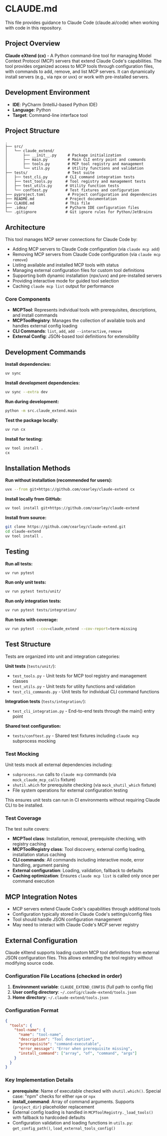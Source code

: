 # CLAUDE.md

This file provides guidance to Claude Code (claude.ai/code) when working with code in this repository.

## Project Overview

**Claude eXtend (cx)** - A Python command-line tool for managing Model Context Protocol (MCP) servers that extend Claude Code's capabilities. The tool provides organized access to MCP tools through configuration files, with commands to add, remove, and list MCP servers. It can dynamically install servers (e.g., via npx or uvx) or work with pre-installed servers.

## Development Environment

- **IDE**: PyCharm (IntelliJ-based Python IDE)
- **Language**: Python
- **Target**: Command-line interface tool

## Project Structure

```
.
├── src/
│   └── claude_extend/
│       ├── __init__.py     # Package initialization
│       ├── main.py         # Main CLI entry point and commands
│       ├── tools.py        # MCP tool registry and management
│       └── utils.py        # Utility functions and validation
├── tests/                  # Test suite
│   ├── test_cli.py        # CLI command integration tests
│   ├── test_tools.py      # Tool registry and management tests
│   ├── test_utils.py      # Utility function tests
│   └── conftest.py        # Test fixtures and configuration
├── pyproject.toml          # Project configuration and dependencies
├── README.md              # Project documentation
├── CLAUDE.md              # This file
├── .idea/                 # PyCharm IDE configuration files
└── .gitignore             # Git ignore rules for Python/JetBrains
```

## Architecture

This tool manages MCP server connections for Claude Code by:
- Adding MCP servers to Claude Code configuration (via `claude mcp add`)
- Removing MCP servers from Claude Code configuration (via `claude mcp remove`)
- Listing available and installed MCP tools with status
- Managing external configuration files for custom tool definitions
- Supporting both dynamic installation (npx/uvx) and pre-installed servers
- Providing interactive mode for guided tool selection
- Caching `claude mcp list` output for performance

### Core Components

- **MCPTool**: Represents individual tools with prerequisites, descriptions, and install commands
- **MCPToolRegistry**: Manages the collection of available tools and handles external config loading
- **CLI Commands**: `list`, `add`, `add --interactive`, `remove`
- **External Config**: JSON-based tool definitions for extensibility

## Development Commands

**Install dependencies:**
```bash
uv sync
```

**Install development dependencies:**
```bash
uv sync --extra dev
```

**Run during development:**
```bash
python -m src.claude_extend.main
```

**Test the package locally:**
```bash
uv run cx
```

**Install for testing:**
```bash
uv tool install .
cx
```

## Installation Methods

**Run without installation (recommended for users):**
```bash
uvx --from git+https://github.com/cearley/claude-extend cx
```

**Install locally from GitHub:**
```bash
uv tool install git+https://github.com/cearley/claude-extend
```

**Install from source:**
```bash
git clone https://github.com/cearley/claude-extend.git
cd claude-extend
uv tool install .
```

## Testing

**Run all tests:**
```bash
uv run pytest
```

**Run only unit tests:**
```bash
uv run pytest tests/unit/
```

**Run only integration tests:**
```bash
uv run pytest tests/integration/
```

**Run tests with coverage:**
```bash
uv run pytest --cov=claude_extend --cov-report=term-missing
```

## Test Structure

Tests are organized into unit and integration categories:

**Unit tests** (`tests/unit/`):
- `test_tools.py` - Unit tests for MCP tool registry and management classes
- `test_utils.py` - Unit tests for utility functions and validation
- `test_cli_commands.py` - Unit tests for individual CLI command functions

**Integration tests** (`tests/integration/`):
- `test_cli_integration.py` - End-to-end tests through the main() entry point

**Shared test configuration:**
- `tests/conftest.py` - Shared test fixtures including `claude mcp` subprocess mocking

### Test Mocking

Unit tests mock all external dependencies including:
- `subprocess.run` calls to `claude mcp` commands (via `mock_claude_mcp_calls` fixture)
- `shutil.which` for prerequisite checking (via `mock_shutil_which` fixture)
- File system operations for external configuration testing

This ensures unit tests can run in CI environments without requiring Claude CLI to be installed.

### Test Coverage

The test suite covers:
- **MCPTool class**: Installation, removal, prerequisite checking, with registry caching
- **MCPToolRegistry class**: Tool discovery, external config loading, installation status caching
- **CLI commands**: All commands including interactive mode, error handling, argument parsing
- **External configuration**: Loading, validation, fallback to defaults
- **Caching optimization**: Ensures `claude mcp list` is called only once per command execution

## MCP Integration Notes

- MCP servers extend Claude Code's capabilities through additional tools
- Configuration typically stored in Claude Code's settings/config files
- Tool should handle JSON configuration management
- May need to interact with Claude Code's MCP server registry

## External Configuration

Claude eXtend supports loading custom MCP tool definitions from external JSON configuration files. This allows extending the tool registry without modifying source code.

### Configuration File Locations (checked in order)

1. **Environment variable**: `CLAUDE_EXTEND_CONFIG` (full path to config file)
2. **User config directory**: `~/.config/claude-extend/tools.json`
3. **Home directory**: `~/.claude-extend/tools.json`

### Configuration Format

```json
{
  "tools": {
    "tool-name": {
      "name": "tool-name",
      "description": "Tool description",
      "prerequisite": "command-executable",
      "error_message": "Error when prerequisite missing",
      "install_command": ["array", "of", "command", "args"]
    }
  }
}
```

### Key Implementation Details

- **prerequisite**: Name of executable checked with `shutil.which()`. Special case: "npm" checks for either `npm` or `npx`
- **install_command**: Array of command arguments. Supports `{project_dir}` placeholder replacement
- External config loading is handled in `MCPToolRegistry._load_tools()` with fallback to hardcoded defaults
- Configuration validation and loading functions in `utils.py`: `get_config_path()`, `load_external_tools_config()`